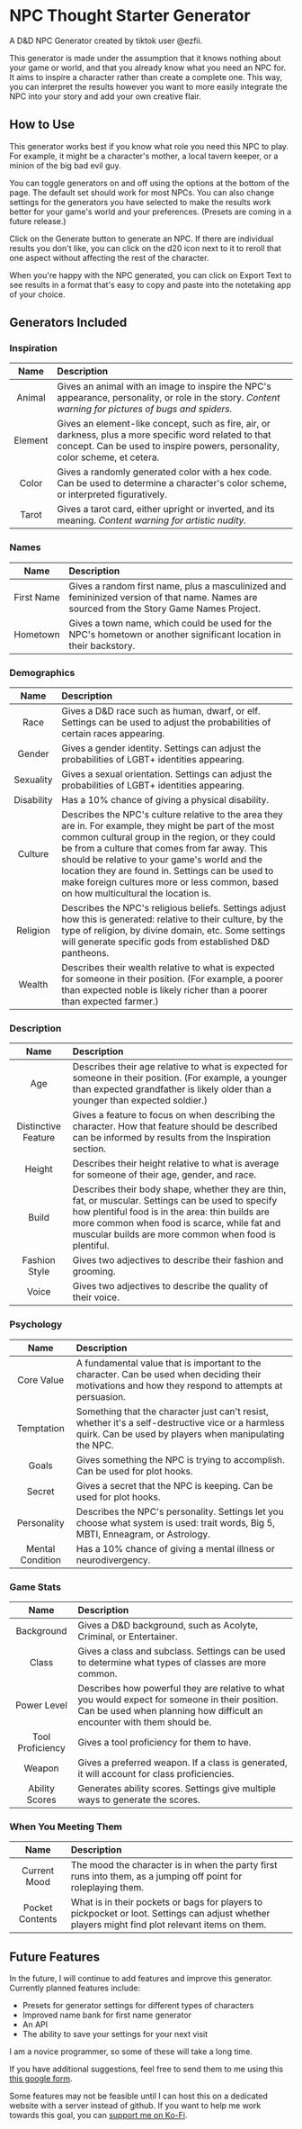 # NPC Thought Starter Generator
 
A D&D NPC Generator created by tiktok user @ezfii. 

This generator is made under the assumption that it knows nothing about your game or world, and that you already know what you need an NPC for. It aims to inspire a character rather than create a complete one. This way, you can interpret the results however you want to more easily integrate the NPC into your story and add your own creative flair. 

## How to Use

This generator works best if you know what role you need this NPC to play. For example, it might be a character's mother, a local tavern keeper, or a minion of the big bad evil guy. 

You can toggle generators on and off using the options at the bottom of the page. The default set should work for most NPCs. You can also change settings for the generators you have selected to make the results work better for your game's world and your preferences. (Presets are coming in a future release.)

Click on the Generate button to generate an NPC. If there are individual results you don't like, you can click on the d20 icon next to it to reroll that one aspect without affecting the rest of the character.

When you're happy with the NPC generated, you can click on Export Text to see results in a format that's easy to copy and paste into the notetaking app of your choice. 

## Generators Included

### Inspiration

| Name | Description |
|:----:|:----|
| Animal | Gives an animal with an image to inspire the NPC's appearance, personality, or role in the story. *Content warning for pictures of bugs and spiders.* |
| Element | Gives an element-like concept, such as fire, air, or darkness, plus a more specific word related to that concept. Can be used to inspire powers, personality, color scheme, et cetera. |
| Color | Gives a randomly generated color with a hex code. Can be used to determine a character's color scheme, or interpreted figuratively. |
| Tarot | Gives a tarot card, either upright or inverted, and its meaning. *Content warning for artistic nudity.* |

### Names

| Name | Description |
|:----:|:----|
| First Name | Gives a random first name, plus a masculinized and femininized version of that name. Names are sourced from the Story Game Names Project. |
| Hometown | Gives a town name, which could be used for the NPC's hometown or another significant location in their backstory. |

### Demographics

| Name | Description |
|:----:|:----|
| Race | Gives a D&D race such as human, dwarf, or elf. Settings can be used to adjust the probabilities of certain races appearing. |
| Gender | Gives a gender identity. Settings can adjust the probabilities of LGBT+ identities appearing. |
| Sexuality | Gives a sexual orientation. Settings can adjust the probabilities of LGBT+ identities appearing. |
| Disability | Has a 10% chance of giving a physical disability. |
| Culture | Describes the NPC's culture relative to the area they are in. For example, they might be part of the most common cultural group in the region, or they could be from a culture that comes from far away. This should be relative to your game's world and the location they are found in. Settings can be used to make foreign cultures more or less common, based on how multicultural the location is. |
| Religion | Describes the NPC's religious beliefs. Settings adjust how this is generated: relative to their culture, by the type of religion, by divine domain, etc. Some settings will generate specific gods from established D&D pantheons. |
| Wealth | Describes their wealth relative to what is expected for someone in their position. (For example, a poorer than expected noble is likely richer than a poorer than expected farmer.) |

### Description

| Name | Description |
|:----:|:----|
| Age | Describes their age relative to what is expected for someone in their position. (For example, a younger than expected grandfather is likely older than a younger than expected soldier.) |
| Distinctive Feature | Gives a feature to focus on when describing the character. How that feature should be described can be informed by results from the Inspiration section. |
| Height | Describes their height relative to what is average for someone of their age, gender, and race. |
| Build | Describes their body shape, whether they are thin, fat, or muscular. Settings can be used to specify how plentiful food is in the area: thin builds are more common when food is scarce, while fat and muscular builds are more common when food is plentiful. |
| Fashion Style | Gives two adjectives to describe their fashion and grooming. |
| Voice | Gives two adjectives to describe the quality of their voice. |

### Psychology

| Name | Description |
|:----:|:----|
| Core Value | A fundamental value that is important to the character. Can be used when deciding their motivations and how they respond to attempts at persuasion. |
| Temptation | Something that the character just can't resist, whether it's a self-destructive vice or a harmless quirk. Can be used by players when manipulating the NPC. |
| Goals | Gives something the NPC is trying to accomplish. Can be used for plot hooks. |
| Secret | Gives a secret that the NPC is keeping. Can be used for plot hooks. |
| Personality | Describes the NPC's personality. Settings let you choose what system is used: trait words, Big 5, MBTI, Enneagram, or Astrology. |
| Mental Condition | Has a 10% chance of giving a mental illness or neurodivergency. |

### Game Stats

| Name | Description |
|:----:|:----|
| Background | Gives a D&D background, such as Acolyte, Criminal, or Entertainer. |
| Class | Gives a class and subclass. Settings can be used to determine what types of classes are more common.|
| Power Level | Describes how powerful they are relative to what you would expect for someone in their position. Can be used when planning how difficult an encounter with them should be. |
| Tool Proficiency | Gives a tool proficiency for them to have. |
| Weapon | Gives a preferred weapon. If a class is generated, it will account for class proficiencies. |
| Ability Scores | Generates ability scores. Settings give multiple ways to generate the scores. |


### When You Meeting Them

| Name | Description |
|:----:|:----|
| Current Mood | The mood the character is in when the party first runs into them, as a jumping off point for roleplaying them. |
| Pocket Contents | What is in their pockets or bags for players to pickpocket or loot. Settings can adjust whether players might find plot relevant items on them. |


## Future Features

In the future, I will continue to add features and improve this generator. Currently planned features include:

* Presets for generator settings for different types of characters
* Improved name bank for first name generator
* An API
* The ability to save your settings for your next visit

I am a novice programmer, so some of these will take a long time. 

If you have additional suggestions, feel free to send them to me using this [this google form](https://docs.google.com/forms/d/e/1FAIpQLSdwDbr0vjJDS6aMUmk4Jcw_-_C-swcSSmqRlNtFScJoNjAflQ/viewform). 

Some features may not be feasible until I can host this on a dedicated website with a server instead of github. If you want to help me work towards this goal, you can [support me on Ko-Fi](https://ko-fi.com/ezfii).